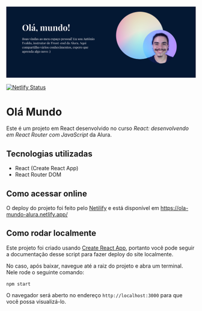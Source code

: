 ![Print do Banner](./public/assets/../print-banner.png)

[![Netlify Status](https://api.netlify.com/api/v1/badges/c35b940e-65e2-4ee5-bd21-2b82c7d97a72/deploy-status)](https://app.netlify.com/sites/ola-mundo-alura/deploys)

# Olá Mundo

Este é um projeto em React desenvolvido no curso *React: desenvolvendo em React Router com JavaScript* da Alura.

## Tecnologias utilizadas
- React (Create React App)
- React Router DOM

## Como acessar online

O deploy do projeto foi feito pelo [Netilify](https://www.netlify.com/) e está disponível em https://ola-mundo-alura.netlify.app/

## Como rodar localmente

Este projeto foi criado usando [Create React App](https://github.com/facebook/create-react-app), portanto você pode seguir a documentação desse script para fazer deploy do site localmente.

No caso, após baixar, navegue até a raiz do projeto e abra um terminal. Nele rode o seguinte comando:

```node
npm start
```

O navegador será aberto no endereço `http://localhost:3000` para que você possa visualizá-lo.

